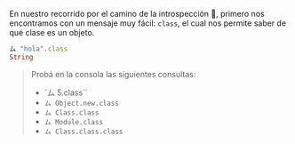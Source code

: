 En nuestro recorrido por el camino de la introspección :train:, primero nos encontramos con un mensaje muy fácil: `class`, el cual nos permite saber de qué clase es un objeto. 

```ruby
ム "hola".class
String
```

> Probá en la consola las siguientes consultas: 
> 
> * `ム 5.class``
> * `ム Object.new.class`
> * `ム Class.class`
> * `ム Module.class`
> * `ム Class.class.class`


